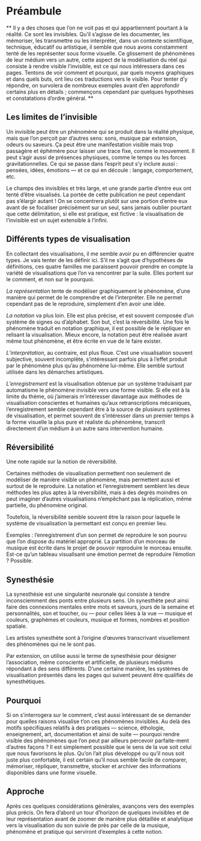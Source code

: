 # Préambule

**
Il y a des choses que l’on ne voit pas et qui appartiennent pourtant à la réalité. Ce sont les invisibles. Qu’il s’agisse de les documenter, les mémoriser, les transmettre ou les interpréter, dans un contexte scientifique, technique, éducatif ou artistique, il semble que nous avons constamment tenté de les représenter sous forme visuelle. Ce glissement de phénomènes de leur médium vers un autre, cette aspect de la modélisation du réel qui consiste à rendre visible l’invisible, est ce qui nous intéressera dans ces pages. Tentons de voir comment et pourquoi, par quels moyens graphiques et dans quels buts, ont lieu ces traductions vers le visible. Pour tenter d’y répondre, on survolera de nombreux exemples avant d’en approfondir certains plus en détails ; commençons cependant par quelques hypothèses et constatations d’ordre général.
**

## Les limites de l’invisible

Un invisible peut être un phénomène qui se produit dans la réalité physique, mais que l’on perçoit par d’autres sens: sons, musique par extension, odeurs ou saveurs. Ça peut être une manifestation visible mais trop passagère et éphémère pour laisser une trace fixe, comme le mouvement. Il peut s’agir aussi de présences physiques, comme le temps ou les forces gravitationnelles. Ce qui se passe dans l’esprit peut s’y inclure aussi : pensées, idées, émotions — et ce qui en découle : langage, comportement, etc.

Le champs des invisibles et très large, et une grande partie d’entre eux ont tenté d’être visualisés. La portée de cette publication ne peut cependant pas s’élargir autant ! On se concentrera plutôt sur une portion d’entre eux avant de se focaliser précisément sur un seul, sans jamais oublier pourtant que cette délimitation, si elle est pratique, est fictive : la visualisation de l’invisible est un sujet extensible à l’infini.

## Différents types de visualisation

En collectant des visualisations, il me semble avoir pu en différencier quatre types. Je vais tenter de les définir ici. S’il ne s’agit que d’hypothèses de définitions, ces quatre familles me paraissent pouvoir prendre en compte la variété de visualisations que l’on va rencontrer par la suite. Elles portent sur le comment, et non sur le pourquoi.

*La représentation* tente de modéliser graphiquement le phénomène, d’une manière qui permet de le comprendre et de l’interpréter. Elle ne permet cependant pas de le reproduire, simplement d’en avoir une idée.

*La notation* va plus loin. Elle est plus précise, et est souvent composée d’un système de signes ou d’alphabet. Son but, c’est la réversibilité. Une fois le phénomène traduit en notation graphique, il est possible de le répliquer en relisant la visualisation. Mieux encore, la notation peut être réalisée avant même tout phénomène, et être écrite en vue de le faire exister.

*L’interprétation*, au contraire, est plus floue. C’est une visualisation souvent subjective, souvent incomplète, s’intéressant parfois plus à l’effet produit par le phénomène plus qu’au phénomène lui-même. Elle semble surtout utilisée dans les démarches artistiques.

*L’enregistrement* est la visualisation obtenue par un système traduisant par automatisme le phénomène invisible vers une forme visible. Si elle est à la limite du thème, où j’aimerais m’intéresser davantage aux méthodes de visualisation conscientes et humaines qu’aux retranscriptions mécaniques, l’enregistrement semble cependant être à la source de plusieurs systèmes de visualisation, et permet souvent de s’intéresser dans un premier temps à la forme visuelle la plus pure et réaliste du phénomène, transcrit directement d’un médium à un autre sans intervention humaine.

## Réversibilité

Une note rapide sur la notion de réversibilité.

Certaines  méthodes  de visualisation permettent non seulement de modéliser de manière visible un phénomène, mais permettent aussi et surtout de le reproduire. La notation et l’enregistrement semblent les deux méthodes les plus aptes à la réversibilité, mais à des degrés moindres on peut imaginer d’autres visualisations n’empêchant pas la réplication, même partielle, du phénomène original.

Toutefois, la réversibilité semble souvent être la raison pour laquelle le système de visualisation la permettant est conçu en premier lieu.

Exemples : l’enregistrement d’un son permet de reproduire le son pourvu que l’on dispose du matériel approprié. La partition d’un morceau de musique est écrite dans le projet de pouvoir reproduire le morceau ensuite. Est-ce qu’un tableau visualisant une émotion permet de reproduire l’émotion ? Possible.

## Synesthésie

La synesthésie est une singularité neuronale qui consiste à tendre inconsciemment des ponts entre plusieurs sens. Un synesthète peut ainsi faire des connexions mentales entre mots et saveurs, jours de la semaine et personnalités, son et toucher, ou — pour celles liées à la vue — musique et couleurs, graphèmes et couleurs, musique et formes, nombres et position spatiale.

Les artistes synesthète sont à l’origine d’œuvres transcrivant visuellement des phénomènes qui ne le sont pas.

Par extension, on utilise aussi le terme de synesthésie pour désigner l’association, même consciente et artificielle, de plusieurs médiums répondant à des sens différents. D’une certaine manière, les systèmes de visualisation présentés dans les pages qui suivent peuvent être qualifiés de synesthétiques.

## Pourquoi

Si on s’interrogera sur le comment, c’est aussi intéressant de se demander pour quelles raisons visualise t’on ces phénomènes invisibles. Au delà des motifs spécifiques relatifs à des pratiques — science, éthologie, enseignement, art, documentation et ainsi de suite — pourquoi rendre visible des phénomènes que l’on peut par ailleurs percevoir parfaite-ment d’autres façons ? Il est simplement possible que le sens de la vue soit celui que nous favorisons le plus. Qu’on l’ait plus développé ou qu’il nous soit juste plus confortable, il est certain qu’il nous semble facile de comparer, mémoriser, répliquer, transmettre, stocker et archiver des informations disponibles dans une forme visuelle.

## Approche

Après ces quelques considérations générales, avançons vers des exemples plus précis. On fera d’abord un tour d’horizon de quelques invisibles et de leur représentation avant de zoomer de manière plus détaillée et analytique vers la visualisation du son suivie de près par celle de la musique, phénomène et pratique qui serviront d’exemples à cette notion.
